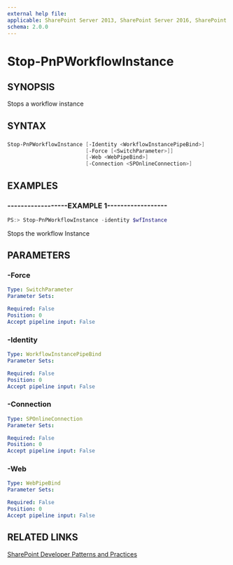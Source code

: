 ```yaml
---
external help file:
applicable: SharePoint Server 2013, SharePoint Server 2016, SharePoint Online
schema: 2.0.0
---
```

# Stop-PnPWorkflowInstance

## SYNOPSIS
Stops a workflow instance

## SYNTAX 

### 
```powershell
Stop-PnPWorkflowInstance [-Identity <WorkflowInstancePipeBind>]
                         [-Force [<SwitchParameter>]]
                         [-Web <WebPipeBind>]
                         [-Connection <SPOnlineConnection>]
```

## EXAMPLES

### ------------------EXAMPLE 1------------------
```powershell
PS:> Stop-PnPWorkflowInstance -identity $wfInstance
```

Stops the workflow Instance

## PARAMETERS

### -Force


```yaml
Type: SwitchParameter
Parameter Sets: 

Required: False
Position: 0
Accept pipeline input: False
```

### -Identity


```yaml
Type: WorkflowInstancePipeBind
Parameter Sets: 

Required: False
Position: 0
Accept pipeline input: False
```

### -Connection


```yaml
Type: SPOnlineConnection
Parameter Sets: 

Required: False
Position: 0
Accept pipeline input: False
```

### -Web


```yaml
Type: WebPipeBind
Parameter Sets: 

Required: False
Position: 0
Accept pipeline input: False
```

## RELATED LINKS

[SharePoint Developer Patterns and Practices](http://aka.ms/sppnp)